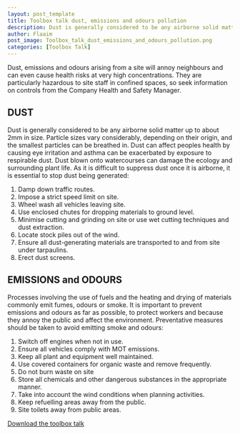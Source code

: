 ```yaml
---
layout: post_template
title: Toolbox talk dust, emissions and odours pollution
description: Dust is generally considered to be any airborne solid matter up to about 2mm in size. Particle sizes vary considerably, depending on their origin, and the smallest particles can be breathed in.
author: Flaaim
post_image: Toolbox_talk_dust_emissions_and_odours_pollution.png
categories: [Toolbox Talk]
---
```


Dust, emissions and odours arising from a site will annoy neighbours and can even cause health risks at very high concentrations. They are particularly hazardous to site staff in confined spaces, so seek information on controls from the Company Health and Safety Manager.

## DUST

Dust is generally considered to be any airborne solid matter up to about 2mm in size. Particle sizes vary considerably, depending on their origin, and the smallest particles can be breathed in. Dust can affect peoples health by causing eye irritation and asthma can be exacerbated by exposure to respirable dust. Dust blown onto watercourses can damage the ecology and surrounding plant life. As it is difficult to suppress dust once it is airborne, it is essential to stop dust being generated:

1. Damp down traffic routes.
2. Impose a strict speed limit on site.
3. Wheel wash all vehicles leaving site.
4. Use enclosed chutes for dropping materials to ground level.
5. Minimise cutting and grinding on site or use wet cutting techniques and dust extraction.
6. Locate stock piles out of the wind.
7. Ensure all dust-generating materials are transported to and from site under tarpaulins.
8. Erect dust screens.

## EMISSIONS and ODOURS

Processes involving the use of fuels and the heating and drying of materials commonly emit fumes, odours or smoke. It is important to prevent emissions and odours as far as possible, to protect workers and because they annoy the public and affect the environment. Preventative measures should be taken to avoid emitting smoke and odours:

1. Switch off engines when not in use.
2. Ensure all vehicles comply with MOT emissions.
3. Keep all plant and equipment well maintained.
4. Use covered containers for organic waste and remove frequently.
5. Do not burn waste on site
6. Store all chemicals and other dangerous substances in the appropriate manner.
7. Take into account the wind conditions when planning activities.
8. Keep refuelling areas away from the public.
9. Site toilets away from public areas.




[Download the toolbox talk](https://safetyworkblog.com/assets/template/Toolbox_talk_dust_emissions_and_odours_pollution.docx)
